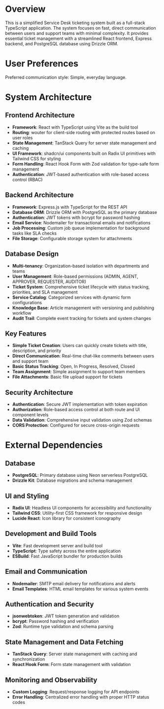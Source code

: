 # Overview

This is a simplified Service Desk ticketing system built as a full-stack TypeScript application. The system focuses on fast, direct communication between users and support teams with minimal complexity. It provides essential ticket management with a streamlined React frontend, Express backend, and PostgreSQL database using Drizzle ORM.

# User Preferences

Preferred communication style: Simple, everyday language.

# System Architecture

## Frontend Architecture
- **Framework**: React with TypeScript using Vite as the build tool
- **Routing**: wouter for client-side routing with protected routes based on user roles
- **State Management**: TanStack Query for server state management and caching
- **UI Framework**: shadcn/ui components built on Radix UI primitives with Tailwind CSS for styling
- **Form Handling**: React Hook Form with Zod validation for type-safe form management
- **Authentication**: JWT-based authentication with role-based access control (RBAC)

## Backend Architecture
- **Framework**: Express.js with TypeScript for the REST API
- **Database ORM**: Drizzle ORM with PostgreSQL as the primary database
- **Authentication**: JWT tokens with bcrypt for password hashing
- **Email Service**: Nodemailer for transactional emails and notifications
- **Job Processing**: Custom job queue implementation for background tasks like SLA checks
- **File Storage**: Configurable storage system for attachments

## Database Design
- **Multi-tenancy**: Organization-based isolation with departments and teams
- **User Management**: Role-based permissions (ADMIN, AGENT, APPROVER, REQUESTER, AUDITOR)
- **Ticket System**: Comprehensive ticket lifecycle with status tracking, priorities, and SLA management
- **Service Catalog**: Categorized services with dynamic form configurations
- **Knowledge Base**: Article management with versioning and publishing workflow
- **Audit Trail**: Complete event tracking for tickets and system changes

## Key Features
- **Simple Ticket Creation**: Users can quickly create tickets with title, description, and priority
- **Direct Communication**: Real-time chat-like comments between users and support team
- **Basic Status Tracking**: Open, In Progress, Resolved, Closed
- **Team Assignment**: Simple assignment to support team members
- **File Attachments**: Basic file upload support for tickets

## Security Architecture
- **Authentication**: Secure JWT implementation with token expiration
- **Authorization**: Role-based access control at both route and UI component levels
- **Data Validation**: Comprehensive input validation using Zod schemas
- **CORS Protection**: Configured for secure cross-origin requests

# External Dependencies

## Database
- **PostgreSQL**: Primary database using Neon serverless PostgreSQL
- **Drizzle Kit**: Database migrations and schema management

## UI and Styling
- **Radix UI**: Headless UI components for accessibility and functionality
- **Tailwind CSS**: Utility-first CSS framework for responsive design
- **Lucide React**: Icon library for consistent iconography

## Development and Build Tools
- **Vite**: Fast development server and build tool
- **TypeScript**: Type safety across the entire application
- **ESBuild**: Fast JavaScript bundler for production builds

## Email and Communication
- **Nodemailer**: SMTP email delivery for notifications and alerts
- **Email Templates**: HTML email templates for various system events

## Authentication and Security
- **jsonwebtoken**: JWT token generation and validation
- **bcrypt**: Password hashing and verification
- **Zod**: Runtime type validation and schema parsing

## State Management and Data Fetching
- **TanStack Query**: Server state management with caching and synchronization
- **React Hook Form**: Form state management with validation

## Monitoring and Observability
- **Custom Logging**: Request/response logging for API endpoints
- **Error Handling**: Centralized error handling with proper HTTP status codes